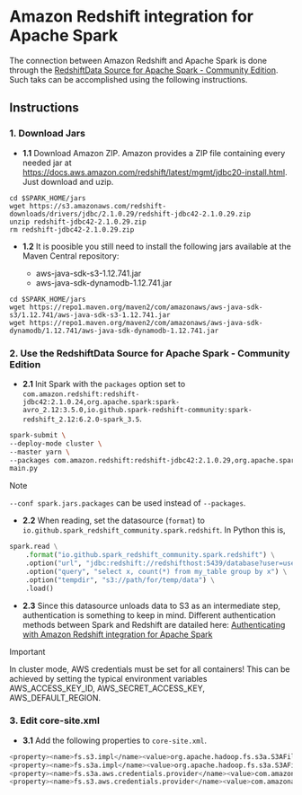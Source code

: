 # Amazon Redshift integration for Apache Spark

The connection between Amazon Redshift and Apache Spark is done
through the [RedshiftData Source for Apache Spark - Community Edition](https://github.com/spark-redshift-community/spark-redshift?tab=readme-ov-file). 
Such taks can be accomplished using the following instructions.

## Instructions

### 1. Download Jars

* **1.1** Download Amazon ZIP. Amazon provides a ZIP file containing every needed jar at 
https://docs.aws.amazon.com/redshift/latest/mgmt/jdbc20-install.html.
Just download and uzip.

```
cd $SPARK_HOME/jars
wget https://s3.amazonaws.com/redshift-downloads/drivers/jdbc/2.1.0.29/redshift-jdbc42-2.1.0.29.zip
unzip redshift-jdbc42-2.1.0.29.zip
rm redshift-jdbc42-2.1.0.29.zip
```


* **1.2** It is poosible you still need to install the following jars available at 
the Maven Central repository:

    - aws-java-sdk-s3-1.12.741.jar
    - aws-java-sdk-dynamodb-1.12.741.jar


```
cd $SPARK_HOME/jars
wget https://repo1.maven.org/maven2/com/amazonaws/aws-java-sdk-s3/1.12.741/aws-java-sdk-s3-1.12.741.jar
wget https://repo1.maven.org/maven2/com/amazonaws/aws-java-sdk-dynamodb/1.12.741/aws-java-sdk-dynamodb-1.12.741.jar
```


### 2. Use the RedshiftData Source for Apache Spark - Community Edition
    

* **2.1** Init Spark with the ``packages`` option set to
``com.amazon.redshift:redshift-jdbc42:2.1.0.24,org.apache.spark:spark-avro_2.12:3.5.0,io.github.spark-redshift-community:spark-redshift_2.12:6.2.0-spark_3.5``.

```bash
spark-submit \
--deploy-mode cluster \
--master yarn \
--packages com.amazon.redshift:redshift-jdbc42:2.1.0.29,org.apache.spark:spark-avro_2.12:3.5.1,io.github.spark-redshift-community:spark-redshift_2.12:6.3.0-spark_3.5 \
main.py
```

> [!NOTE]  
> `--conf spark.jars.packages` can be used instead of `--packages`.


* **2.2** When reading, set the datasource (``format``) to  
``io.github.spark_redshift_community.spark.redshift``. In Python this is,
        
```python
spark.read \
    .format("io.github.spark_redshift_community.spark.redshift") \
    .option("url", "jdbc:redshift://redshifthost:5439/database?user=username&password=pass") \
    .option("query", "select x, count(*) from my_table group by x") \
    .option("tempdir", "s3://path/for/temp/data") \
    .load()
```

* **2.3** Since this datasource unloads data to S3 as an intermediate step, 
authentication is something to keep in mind. Different authentication methods between Spark and Redshift are datailed here:
[Authenticating with Amazon Redshift integration for Apache Spark](https://docs.aws.amazon.com/emr/latest/ReleaseGuide/emr-spark-redshift-auth.html)

> [!IMPORTANT] 
> In cluster mode, AWS credentials must be set for all containers! This can be 
> achieved by setting the typical environment variables AWS_ACCESS_KEY_ID, 
AWS_SECRET_ACCESS_KEY, AWS_DEFAULT_REGION.



### 3. Edit core-site.xml

* **3.1** Add the following properties to ``core-site.xml``.

```bash
<property><name>fs.s3.impl</name><value>org.apache.hadoop.fs.s3a.S3AFileSystem</value></property>
<property><name>fs.s3a.impl</name><value>org.apache.hadoop.fs.s3a.S3AFileSystem</value></property>
<property><name>fs.s3a.aws.credentials.provider</name><value>com.amazonaws.auth.DefaultAWSCredentialsProviderChain</value></property>
<property><name>fs.s3.aws.credentials.provider</name><value>com.amazonaws.auth.DefaultAWSCredentialsProviderChain</value></property>
```